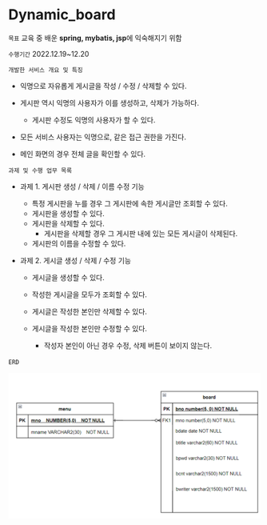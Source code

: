 # Dynamic_board

`목표` 교육 중 배운 **spring, mybatis, jsp**에 익숙해지기 위함

`수행기간` 2022.12.19~12.20

`개발한 서비스 개요 및 특징`   

- 익명으로 자유롭게 게시글을 작성 / 수정 / 삭제할 수 있다.
- 게시판 역시 익명의 사용자가 이를 생성하고, 삭제가 가능하다. 
    - 게시판 수정도 익명의 사용자가 할 수 있다.
    
- 모든 서비스 사용자는 익명으로, 같은 접근 권한을 가진다.
- 메인 화면의 경우 전체 글을 확인할 수 있다.

`과제 및 수행 업무 목록`

- 과제 1. 게시판 생성 / 삭제 / 이름 수정 기능

    - 특정 게시판을 누를 경우 그 게시판에 속한 게시글만 조회할 수 있다.
    - 게시판을 생성할 수 있다.
    - 게시판을 삭제할 수 있다.
      - 게시판을 삭제할 경우 그 게시판 내에 있는 모든 게시글이 삭제된다.
    - 게시판의 이름을 수정할 수 있다.
    

- 과제 2. 게시글 생성 / 삭제 / 수정 기능

    - 게시글을 생성할 수 있다.
    - 작성한 게시글을 모두가 조회할 수 있다.  
    - 게시글은 작성한 본인만 삭제할 수 있다.
    - 게시글을 작성한 본인만 수정할 수 있다.
        
        - 작성자 본인이 아닌 경우 수정, 삭제 버튼이 보이지 않는다.
    
`ERD`

![img.png](img.png)


